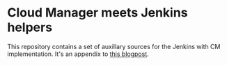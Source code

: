 # Cloud Manager meets Jenkins helpers
This repository contains a set of auxillary sources for the Jenkins with CM implementation.
It's an appendix to [this blogpost](https://wttech.blog/blog/2020/cloud-manager-meets-jenkins/).
